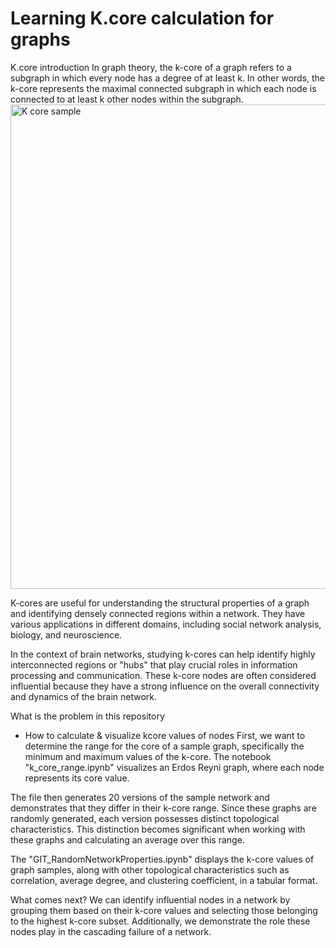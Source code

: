 # Learning K.core calculation for graphs
K.core introduction
In graph theory, the k-core of a graph refers to a subgraph in which every node has a degree of at least k. In other words, the k-core represents the maximal connected subgraph in which each node is connected to at least k other nodes within the subgraph.
<img width="775" alt="K core sample" src="https://github.com/shima-aflatounian/K-core-Networks/assets/142253772/5ae4668b-febb-437d-95ce-a3389aba8753">


K-cores are useful for understanding the structural properties of a graph and identifying densely connected regions within a network. They have various applications in different domains, including social network analysis, biology, and neuroscience.

In the context of brain networks, studying k-cores can help identify highly interconnected regions or "hubs" that play crucial roles in information processing and communication. These k-core nodes are often considered influential because they have a strong influence on the overall connectivity and dynamics of the brain network.

What is the problem in this repository 
- How to calculate & visualize kcore values of nodes
First, we want to determine the range for the core of a sample graph, specifically the minimum and maximum values of the k-core. The notebook "k_core_range.ipynb" visualizes an Erdos Reyni graph, where each node represents its core value.

The file then generates 20 versions of the sample network and demonstrates that they differ in their k-core range. Since these graphs are randomly generated, each version possesses distinct topological characteristics. This distinction becomes significant when working with these graphs and calculating an average over this range.

The "GIT_RandomNetworkProperties.ipynb" displays the k-core values of graph samples, along with other topological characteristics such as correlation, average degree, and clustering coefficient, in a tabular format.


What comes next? We can identify influential nodes in a network by grouping them based on their k-core values and selecting those belonging to the highest k-core subset. Additionally, we demonstrate the role these nodes play in the cascading failure of a network.


